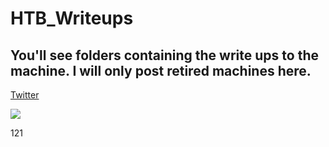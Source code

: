 # HTB_Writeups

## You'll see folders containing the write ups to the machine. I will only post retired machines here. 


[Twitter](https://twitter.com)

<img src="{![Charmander](https://user-images.githubusercontent.com/110210595/185780113-91a5f6cc-9cfb-427f-8e78-30a13ee675a2.png)}" />



[1]: https://en.wikipedia.org/wiki/Hobbit#Lifestyle "Hobbit lifestyles"

121
